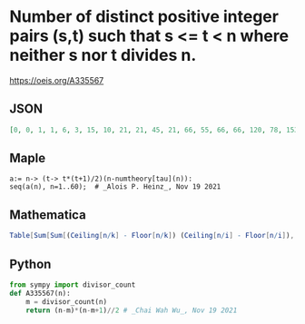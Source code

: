 # Number of distinct positive integer pairs \(s,t\) such that s <\= t < n where neither s nor t divides n\.
https://oeis.org/A335567
## JSON
```JSON
[0, 0, 1, 1, 6, 3, 15, 10, 21, 21, 45, 21, 66, 55, 66, 66, 120, 78, 153, 105, 153, 171, 231, 136, 253, 253, 276, 253, 378, 253, 435, 351, 435, 465, 496, 378, 630, 595, 630, 528, 780, 595, 861, 741, 780, 903, 1035, 741, 1081, 990, 1128, 1081, 1326, 1081, 1326, 1176, 1431]
```
## Maple
```Maple
a:= n-> (t-> t*(t+1)/2)(n-numtheory[tau](n)):
seq(a(n), n=1..60);  # _Alois P. Heinz_, Nov 19 2021
```
## Mathematica
```Mathematica
Table[Sum[Sum[(Ceiling[n/k] - Floor[n/k]) (Ceiling[n/i] - Floor[n/i]), {i, k}], {k, n}], {n, 100}]
```
## Python
```Python
from sympy import divisor_count
def A335567(n):
    m = divisor_count(n)
    return (n-m)*(n-m+1)//2 # _Chai Wah Wu_, Nov 19 2021
```
